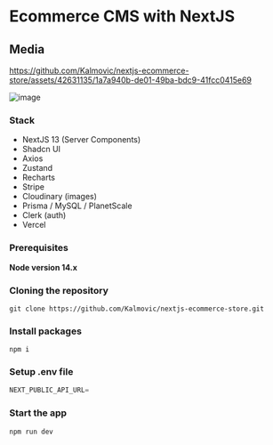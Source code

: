 # Ecommerce CMS with NextJS

## Media



https://github.com/Kalmovic/nextjs-ecommerce-store/assets/42631135/1a7a940b-de01-49ba-bdc9-41fcc0415e69

![image](https://github.com/Kalmovic/nextjs-ecommerce-store/assets/42631135/a16ab332-8f49-456a-8dd9-7a8f69c5308c)


### Stack
- NextJS 13 (Server Components)
- Shadcn UI
- Axios
- Zustand
- Recharts
- Stripe
- Cloudinary (images)
- Prisma / MySQL / PlanetScale
- Clerk (auth)
- Vercel

### Prerequisites

**Node version 14.x**

### Cloning the repository

```shell
git clone https://github.com/Kalmovic/nextjs-ecommerce-store.git
```

### Install packages

```shell
npm i
```

### Setup .env file


```js
NEXT_PUBLIC_API_URL=
```


### Start the app

```shell
npm run dev
```
